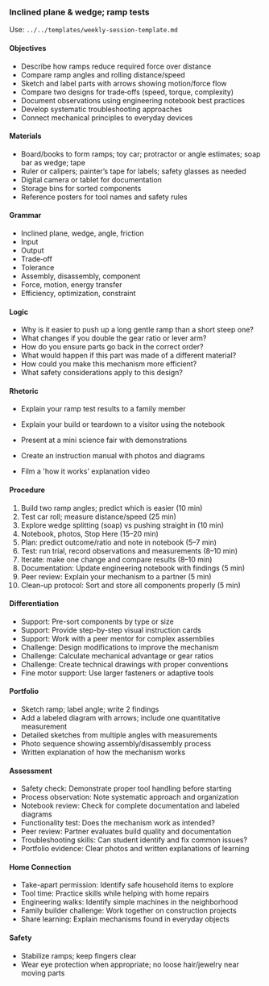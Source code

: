 ### Inclined plane & wedge; ramp tests

Use: `../../templates/weekly-session-template.md`

#### Objectives
- Describe how ramps reduce required force over distance
- Compare ramp angles and rolling distance/speed
- Sketch and label parts with arrows showing motion/force flow
- Compare two designs for trade‑offs (speed, torque, complexity)
- Document observations using engineering notebook best practices
- Develop systematic troubleshooting approaches
- Connect mechanical principles to everyday devices
#### Materials
- Board/books to form ramps; toy car; protractor or angle estimates; soap bar as wedge; tape
- Ruler or calipers; painter’s tape for labels; safety glasses as needed
- Digital camera or tablet for documentation
- Storage bins for sorted components
- Reference posters for tool names and safety rules
#### Grammar
- Inclined plane, wedge, angle, friction
- Input
- Output
- Trade‑off
- Tolerance
- Assembly, disassembly, component
- Force, motion, energy transfer
- Efficiency, optimization, constraint
#### Logic
- Why is it easier to push up a long gentle ramp than a short steep one?
- What changes if you double the gear ratio or lever arm?
- How do you ensure parts go back in the correct order?
- What would happen if this part was made of a different material?
- How could you make this mechanism more efficient?
- What safety considerations apply to this design?
#### Rhetoric
- Explain your ramp test results to a family member
- Explain your build or teardown to a visitor using the notebook

- Present at a mini science fair with demonstrations
- Create an instruction manual with photos and diagrams
- Film a 'how it works' explanation video
#### Procedure
1) Build two ramp angles; predict which is easier (10 min)
2) Test car roll; measure distance/speed (25 min)
3) Explore wedge splitting (soap) vs pushing straight in (10 min)
4) Notebook, photos, Stop Here (15–20 min)
5) Plan: predict outcome/ratio and note in notebook (5–7 min)
6) Test: run trial, record observations and measurements (8–10 min)
7) Iterate: make one change and compare results (8–10 min)
8) Documentation: Update engineering notebook with findings (5 min)
9) Peer review: Explain your mechanism to a partner (5 min)
10) Clean-up protocol: Sort and store all components properly (5 min)

#### Differentiation
- Support: Pre-sort components by type or size
- Support: Provide step-by-step visual instruction cards
- Support: Work with a peer mentor for complex assemblies
- Challenge: Design modifications to improve the mechanism
- Challenge: Calculate mechanical advantage or gear ratios
- Challenge: Create technical drawings with proper conventions
- Fine motor support: Use larger fasteners or adaptive tools
#### Portfolio
- Sketch ramp; label angle; write 2 findings
- Add a labeled diagram with arrows; include one quantitative measurement
- Detailed sketches from multiple angles with measurements
- Photo sequence showing assembly/disassembly process
- Written explanation of how the mechanism works

#### Assessment
- Safety check: Demonstrate proper tool handling before starting
- Process observation: Note systematic approach and organization
- Notebook review: Check for complete documentation and labeled diagrams
- Functionality test: Does the mechanism work as intended?
- Peer review: Partner evaluates build quality and documentation
- Troubleshooting skills: Can student identify and fix common issues?
- Portfolio evidence: Clear photos and written explanations of learning

#### Home Connection
- Take-apart permission: Identify safe household items to explore
- Tool time: Practice skills while helping with home repairs
- Engineering walks: Identify simple machines in the neighborhood
- Family builder challenge: Work together on construction projects
- Share learning: Explain mechanisms found in everyday objects
#### Safety
- Stabilize ramps; keep fingers clear
- Wear eye protection when appropriate; no loose hair/jewelry near moving parts

<!-- enriched: v1 -->


<!-- expanded: v3 -->
